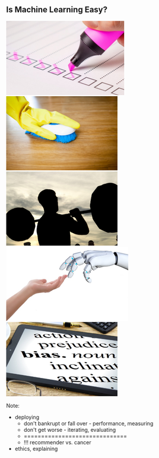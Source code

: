 ## Is Machine Learning Easy?

<img src="images/survey.jpg" style="height: 200px"/>
<img src="images/cleaning.jpg" style="height: 200px"/>
<img src="images/training.jpg" style="height: 200px"/>
<img src="images/human-robot.jpg" class="fragment" style="height: 200px"/>
<img src="images/bias.jpg" class="fragment" style="height: 200px"/>

Note:
- deploying
  - don't bankrupt or fall over - performance, measuring
  - don't get worse - iterating, evaluating
  - ==============================
  - !!! recommender vs. cancer
- ethics, explaining

 